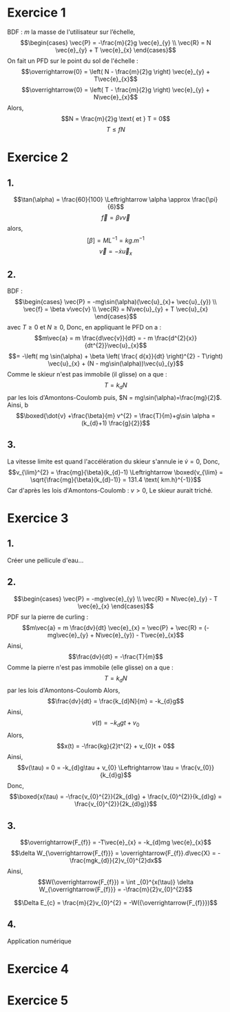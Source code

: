 # Exercice 1 
BDF : 
$m$ la masse de l'utilisateur sur l’échelle, 
$$\begin{cases}
\vec{P} = -\frac{m}{2}g \vec{e}_{y} \\
\vec{R} = N \vec{e}_{y} + T \vec{e}_{x}
\end{cases}$$
On fait un PFD sur le point du sol de l'échelle : 
$$\overrightarrow{0} = \left( N - \frac{m}{2}g \right) \vec{e}_{y} + T\vec{e}_{x}$$
$$\overrightarrow{0} = \left( T - \frac{m}{2}g \right) \vec{e}_{y} + N\vec{e}_{x}$$
Alors, 
$$N = \frac{m}{2}g \text{ et } T = 0$$
$$T\leq fN $$

# Exercice 2
## 1.
$$\tan(\alpha) = \frac{60}{100} \Leftrightarrow \alpha \approx \frac{\pi}{6}$$
$$\vec{f} = \beta v\vec{v}$$
alors,
$$[\beta] = ML^{-1} = kg.m^{-1}$$
$$\vec{v} = -\dot{x} \vec{u}_{x}$$

## 2.
BDF : 
$$\begin{cases}
\vec{P} = -mg\sin(\alpha)(\vec{u}_{x}+ \vec{u}_{y}) \\
\vec{f} = \beta v\vec{v} \\
\vec{R} = N\vec{u}_{y} + T \vec{u}_{x}
\end{cases}$$
avec $T\geq0$ et $N \geq 0$, 
Donc, en appliquant le PFD on a : 
$$m\vec{a} = m \frac{d\vec{v}}{dt} = - m \frac{d^{2}{x}}{dt^{2}}\vec{u}_{x}$$
$$= -\left( mg \sin(\alpha) + \beta \left( \frac{ d{x}}{dt} \right)^{2} - T\right) \vec{u}_{x} + (N - mg\sin(\alpha))\vec{u}_{y}$$
Comme le skieur n'est pas immobile (il glisse) on a que : 
$$T = k_{d}N$$
par les lois d'Amontons-Coulomb 
puis, $N = mg\sin(\alpha)=\frac{mg}{2}$. 
Ainsi, b
$$\boxed{\dot{v} +\frac{\beta}{m}  v^{2} = \frac{T}{m}+g\sin \alpha =(k_{d}+1) \frac{g}{2}}$$

## 3.
La vitesse limite est quand l'accélération du skieur s'annule ie $\dot{v}= 0$, Donc, 
$$v_{\lim}^{2} = \frac{mg}{\beta}(k_{d}-1) \Leftrightarrow \boxed{v_{\lim} = \sqrt{\frac{mg}{\beta}(k_{d}-1)} = 131.4 \text{ km.h}^{-1}}$$
Car d'après les lois d'Amontons-Coulomb : $v > 0$, 
Le skieur aurait triché.

# Exercice 3
## 1.
Créer une pellicule d'eau...

## 2.
$$\begin{cases}
\vec{P} = -mg\vec{e}_{y} \\
\vec{R} = N\vec{e}_{y} - T \vec{e}_{x}
\end{cases}$$
PDF sur la pierre de curling : 
$$m\vec{a} = m \frac{dv}{dt} \vec{e}_{x} = \vec{P} + \vec{R} = (-mg\vec{e}_{y} + N\vec{e}_{y}) - T\vec{e}_{x}$$
Ainsi, 
$$\frac{dv}{dt} = -\frac{T}{m}$$
Comme la pierre n'est pas immobile (elle glisse) on a que : 
$$T = k_{d}N$$
par les lois d'Amontons-Coulomb
Alors, 
$$\frac{dv}{dt} = \frac{k_{d}N}{m} = -k_{d}g$$
Ainsi, 
$$v(t) = -k_{d}gt + v_{0}$$
Alors, 
$$x(t) = -\frac{kg}{2}t^{2} + v_{0}t + 0$$
Ainsi, 
$$v(\tau) = 0 = -k_{d}g\tau + v_{0} \Leftrightarrow \tau = \frac{v_{0}}{k_{d}g}$$
Donc, 
$$\boxed{x(\tau) = -\frac{v_{0}^{2}}{2k_{d}g} + \frac{v_{0}^{2}}{k_{d}g} = \frac{v_{0}^{2}}{2k_{d}g}}$$

## 3.
$$\overrightarrow{F_{f}} = -T\vec{e}_{x} = -k_{d}mg \vec{e}_{x}$$
$$\delta W_{\overrightarrow{F_{f}}} = \overrightarrow{F_{f}}.d\vec{X} = -\frac{mgk_{d}}{2}v_{0}^{2}dx$$
Ainsi, 
$$W(\overrightarrow{F_{f}}) = \int _{0}^{x(\tau)} \delta W_{\overrightarrow{F_{f}}} = -\frac{m}{2}v_{0}^{2}$$

$$\Delta E_{c} = \frac{m}{2}v_{0}^{2} = -W({\overrightarrow{F_{f}}})$$

## 4.
Application numérique

# Exercice 4


# Exercice 5
